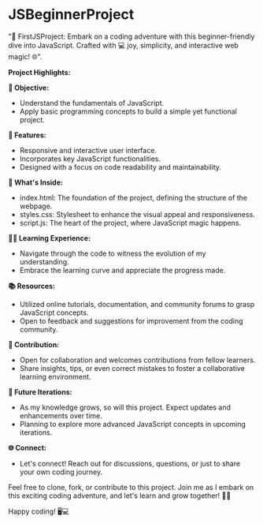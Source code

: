 # JSBeginnerProject
"🚀 FirstJSProject: Embark on a coding adventure with this beginner-friendly dive into JavaScript. Crafted with 💻 joy, simplicity, and interactive web magic! 🌐".

**Project Highlights:**

**🎯 Objective:**
- Understand the fundamentals of JavaScript.
- Apply basic programming concepts to build a simple yet functional project.

**🔧 Features:**
- Responsive and interactive user interface.
- Incorporates key JavaScript functionalities.
- Designed with a focus on code readability and maintainability.

**🚀 What's Inside:**
- index.html: The foundation of the project, defining the structure of the webpage.
- styles.css: Stylesheet to enhance the visual appeal and responsiveness.
- script.js: The heart of the project, where JavaScript magic happens.

**👩‍💻 Learning Experience:**
- Navigate through the code to witness the evolution of my understanding.
- Embrace the learning curve and appreciate the progress made.

**📚 Resources:**
- Utilized online tutorials, documentation, and community forums to grasp JavaScript concepts.
- Open to feedback and suggestions for improvement from the coding community.

**🤝 Contribution:**
- Open for collaboration and welcomes contributions from fellow learners.
- Share insights, tips, or even correct mistakes to foster a collaborative learning environment.

**📝 Future Iterations:**
- As my knowledge grows, so will this project. Expect updates and enhancements over time.
- Planning to explore more advanced JavaScript concepts in upcoming iterations.

**🌐 Connect:**
- Let's connect! Reach out for discussions, questions, or just to share your own coding journey.

Feel free to clone, fork, or contribute to this project. Join me as I embark on this exciting coding adventure, and let's learn and grow together! 🚀✨

Happy coding! 🖥️💻
